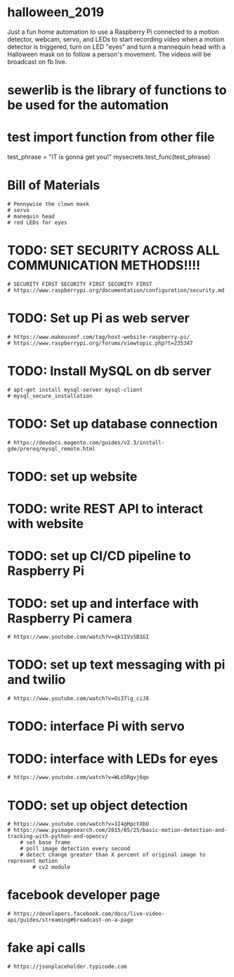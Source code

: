 # halloween_2019
Just a fun home automation to use a Raspberry Pi connected to a motion detector, webcam, servo, and LEDs to start recording video when a motion detector is triggered, turn on LED "eyes" and turn a mannequin head with a Halloween mask on to follow a person's movement.   The videos will be broadcast on fb live.

# sewerlib is the library of functions to be used for the automation
# test import function from other file
test_phrase = "IT is gonna get you!"
mysecrets.test_func(test_phrase)

# Bill of Materials
    # Pennywise the clown mask
    # servo
    # manequin head
    # red LEDs for eyes

# TODO:  SET SECURITY ACROSS ALL COMMUNICATION METHODS!!!!
    # SECURITY FIRST SECURITY FIRST SECURITY FIRST
    # https://www.raspberrypi.org/documentation/configuration/security.md
# TODO:  Set up Pi as web server
    # https://www.makeuseof.com/tag/host-website-raspberry-pi/
    # https://www.raspberrypi.org/forums/viewtopic.php?t=235347
# TODO:  Install MySQL on db server
    # apt-get install mysql-server mysql-client
    # mysql_secure_installation
# TODO:  Set up database connection
    # https://devdocs.magento.com/guides/v2.3/install-gde/prereq/mysql_remote.html
# TODO:  set up website
# TODO:  write REST API to interact with website
# TODO:  set up CI/CD pipeline to Raspberry Pi
# TODO:  set up and interface with Raspberry Pi camera
    # https://www.youtube.com/watch?v=qk1IVs5B1GI
# TODO:  set up text messaging with pi and twilio
    # https://www.youtube.com/watch?v=Oi37lg_ciJ8
# TODO:  interface Pi with servo

# TODO:  interface with LEDs for eyes
    # https://www.youtube.com/watch?v=WLo5Rgvj6qo
# TODO:  set up object detection
    # https://www.youtube.com/watch?v=1I4gHpctXbU
    # https://www.pyimagesearch.com/2015/05/25/basic-motion-detection-and-tracking-with-python-and-opencv/
        # set base frame
        # poll image detection every second
        # detect change greater than X percent of original image to represent motion
            # cv2 module

# facebook developer page
    # https://developers.facebook.com/docs/live-video-api/guides/streaming#broadcast-on-a-page

# fake api calls
    # https://jsonplaceholder.typicode.com



